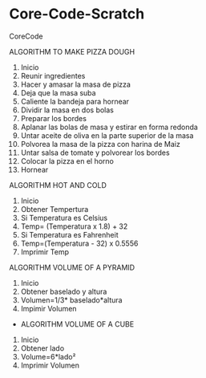 # Core-Code-Scratch
CoreCode

ALGORITHM TO MAKE PIZZA DOUGH
1.	Inicio
2.	Reunir ingredientes
3.	Hacer y amasar la masa de pizza
4.	Deja que la masa suba
5.	Caliente la bandeja para hornear
6.	Dividir la masa en dos bolas
7.	Preparar los bordes
8.	Aplanar las bolas de masa y estirar en forma redonda
9.	Untar aceite de oliva en la parte superior de la masa
10.	Polvorea la masa de la pizza con harina de Maiz
11.	Untar salsa de tomate y polvorear los bordes
12.	Colocar la pizza en el horno
13.	Hornear


ALGORITHM HOT AND COLD

1.	Inicio
2.	Obtener Tempertura
3.	Si Temperatura es Celsius
4.	Temp= (Temperatura x 1.8) + 32
5.	Si Temperatura es Fahrenheit
6.	Temp=(Temperatura - 32) x 0.5556
7.	Imprimir Temp

ALGORITHM VOLUME OF A PYRAMID 
1.	Inicio
2.	Obtener baselado y altura
3.	Volumen=1/3* baselado*altura
4.	Impimir Volumen

- ALGORITHM VOLUME OF A CUBE
1.	Inicio
2.	Obtener lado
3.	Volume=6*lado²
4.	Imprimir Volumen

